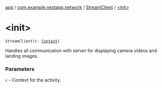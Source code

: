 [app](../../index.md) / [com.example.nestapp.network](../index.md) / [StreamClient](index.md) / [&lt;init&gt;](./-init-.md)

# &lt;init&gt;

`StreamClient(c: `[`Context`](https://developer.android.com/reference/android/content/Context.html)`)`

Handles all communication with server for displaying
camera videos and landing images.

### Parameters

`c` - Context for the activity.